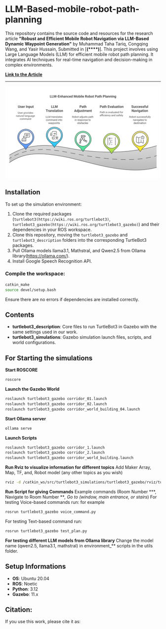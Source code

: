 # LLM-Based-mobile-robot-path-planning
This repository contains the source code and resources for the research article **"Robust and Efficient Mobile Robot Navigation via LLM-Based Dynamic Waypoint Generation"** by Muhammad Taha Tariq, Congqing Wang, and Yasir Hussain, Submitted in [**(****)**]. This project involves using Large Language Models (LLM) for efficient mobile robot path planning. It integrates AI techniques for real-time navigation and decision-making in complex environments.

[**Link to the Article**]()  

---
![Description of Image](https://github.com/DC1one/LLM-Based-mobile-robot-path-planning/blob/main/LLM%20MB_PP.png)

## Installation
To set up the simulation environment:
1. Clone the required packages (`turtlebot3(https://wiki.ros.org/turtlebot3)`, `turtlebot3_gazebo(https://wiki.ros.org/turtlebot3_gazebo)`) and their dependencies in your ROS workspace.
2. Clone this repository, moving the `turtlebot3_gazebo` and `turtlebot3_description` folders into the corresponding TurtleBot3 packages.
3. Pull Ollama models llama3.1, Mathstral, and Qwen2.5 from Ollama library(https://ollama.com/).
4. Install Google Speech Recognition API.

### Compile the workspace:
```bash
catkin_make
source devel/setup.bash
```

Ensure there are no errors if dependencies are installed correctly.
## Contents
- **turtlebot3_description**: Core files to run TurtleBot3 in Gazebo with the same settings used in our work.
- **turtlebot3_simulations**: Gazebo simulation launch files, scripts, and world configurations.

## For Starting the simulations
**Start ROSCORE**
```bash
roscore
```
**Launch the Gazebo World**
```bash
roslaunch turtlebot3_gazebo corridor_01.launch
roslaunch turtlebot3_gazebo corridor_02.launch
roslaunch turtlebot3_gazebo corridor_world_building_04.launch
```
**Start Ollama server**
```bash
ollama serve
```
**Launch Scripts**
```bash
roslaunch turtlebot3_gazebo corridor_1.launch
roslaunch turtlebot3_gazebo corridor_2.launch
roslaunch turtlebot3_gazebo corridor_world_building.launch
```
**Run Rviz to visualize information for different topics**
Add Maker Array, Map, TF, and, Robot model (any other topics as you wish) 
```bash
rviz -d /catkin_ws/src/turtlebot3_simulations/turtlebot3_gazebo/rviz/turtlebot3_gazebo_model.rviz
```
**Run Script for giving Commands**
Example commands (Room Number ***, Navigate to Room Number ***, Go to (window, main entrance, or stairs*)
For testing Voice-based commands run: for example
```bash
rosrun turtlebot3_gazebo voice_command.py
```
For testing Text-based command run:
```bash
rosrun turtlebot3_gazebo test_plan.py
```
**For testing different LLM models from Ollama library**
Change the model name (qwen2.5, llama3.1, mathstral) in environment_** scripts in the utils folder.

## Setup Informations
- **OS**: Ubuntu 20.04
- **ROS**: Noetic
- **Python**: 3.12
- **Gazebo**: 11.x

## Citation:
If you use this work, please cite it as:
```bash

```
